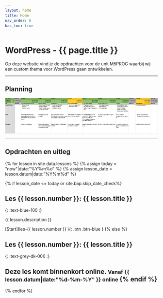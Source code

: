 ```yaml
---
layout: home
title: Home
nav_order: 0
has_toc: true
---
```


# WordPress - {{ page.title }}

Op deze website vind je de opdrachten voor de unit M5PROG waarbij wij een custom thema voor WordPress gaan ontwikkelen.

---

## Planning
[![Planning m9.png](Planning%20m9.png)](Planning%20m9.pdf)

---

## Opdrachten en uitleg

{% for lesson in site.data.lessons %}
{% assign today = "now"|date:"%Y%m%d" %}
{% assign lesson_date = lesson.datum|date:"%Y%m%d" %}

{% if lesson_date <= today or site.bap.skip_date_check%}
## Les {{ lesson.number }}:  {{ lesson.title }}
{: .text-blue-100 :}

{{ lesson.description }}

[Start](les-{{ lesson.number }} ){: .btn .btn-blue }
{% else %}
## Les {{ lesson.number }}:  {{ lesson.title }}
{: .text-grey-dk-000 :}

Deze les komt binnenkort online. 
<small>Vanaf {{ lesson.datum|date:"%d-%m-%Y" }} online </small>
{% endif %}
---

{% endfor %}
